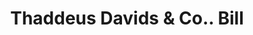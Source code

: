 ---
doi: 10.7916/D8PZ6MZ5
date_other: '1850'
date_other_textual: 1850-1859
form: printed ephemera
genre:
- Invoices
name:
- Thaddeus Davids & Co.
object_in_context_url: https://biggert.cul.columbia.edu/items/view/ave_biggert_01131
subject_hierarchical_geographic:
- New York, New York, United States
subject_name:
- Thaddeus Davids & Co.
title: Thaddeus Davids & Co.. Bill
sort_title: Thaddeus Davids & Co.. Bill
call_number: ave_biggert_01131
coordinates:
- 40.71277777777778,-74.00583333333333
pid: ave_biggert_01131
identifiers: ave_biggert_01131
permalink: /biggert/ave_biggert_01131/
layout: iiif-image-page
---